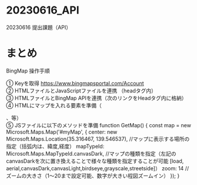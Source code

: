 # 20230616_API

20230616 提出課題（API）























# まとめ

BingMap 操作手順

① Keyを取得 https://www.bingmapsportal.com/Account <br>
② HTMLファイルとJavaScriptファイルを連携 （headタグ内）<br>
③ HTMLファイルとBingMap APIを連携（次のリンクをHeadタグ内に格納）<script src='https://www.bing.com/api/maps/mapcontrol?callback=GetMap&key=[*** your key info***]' async defer></script> <br>
④ HTMLにマップを入れる要素を準備（<div id="myMap"></div>、等）<br>
⑤ JSファイルに以下のメソッドを準備
    function GetMap() {
    const map = new Microsoft.Maps.Map('#myMap', {
        center: new Microsoft.Maps.Location(35.316467, 139.546537), //マップに表示する場所の指定（括弧内は、緯度,経度）
        mapTypeId: Microsoft.Maps.MapTypeId.canvasDark, //マップの種類を指定（左記のcanvasDarkを次に置き換えることで様々な種類を指定することが可能 [load, aerial,canvasDark,canvasLight,birdseye,grayscale,streetside]）
        zoom: 14  // ズームの大きさ（1〜20まで設定可能、数字が大きい程図ズームイン）
    });
}<br>

